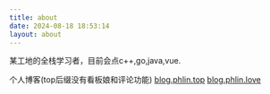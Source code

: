 ```yaml
---
title: about
date: 2024-08-18 18:53:14
layout: about
---
```


某工地的全栈学习者，目前会点c++,go,java,vue.

个人博客(top后缀没有看板娘和评论功能)
[blog.phlin.top](https://blog.phlin.top)
[blog.phlin.love](https://blog.phlin.love)